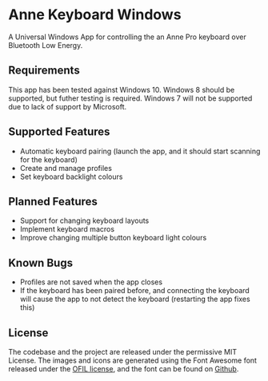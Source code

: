 # Anne Keyboard Windows
A Universal Windows App for controlling the an Anne Pro keyboard over Bluetooth Low Energy.

## Requirements
This app has been tested against Windows 10. Windows 8 should be supported, but futher testing is required.
Windows 7 will not be supported due to lack of support by Microsoft.

## Supported Features
* Automatic keyboard pairing (launch the app, and it should start scanning for the keyboard)
* Create and manage profiles
* Set keyboard backlight colours

## Planned Features
* Support for changing keyboard layouts
* Implement keyboard macros
* Improve changing multiple button keyboard light colours

## Known Bugs
* Profiles are not saved when the app closes
* If the keyboard has been paired before, and connecting the keyboard will cause the app to not detect the keyboard (restarting the app fixes this)

## License
The codebase and the project are released under the permissive MIT License. 
The images and icons are generated using the Font Awesome font released under the [OFIL license](http://scripts.sil.org/OFL), and the font can be found on [Github](http://scripts.sil.org/OFL). 